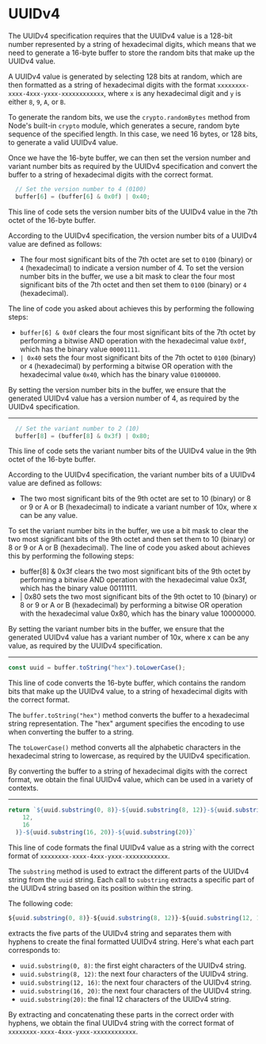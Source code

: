 # UUIDv4

The UUIDv4 specification requires that the UUIDv4 value is a 128-bit number represented by a string of hexadecimal digits, which means that we need to generate a 16-byte buffer to store the random bits that make up the UUIDv4 value.

A UUIDv4 value is generated by selecting 128 bits at random, which are then formatted as a string of hexadecimal digits with the format `xxxxxxxx-xxxx-4xxx-yxxx-xxxxxxxxxxxx`, where `x` is any hexadecimal digit and `y` is either `8`, `9`, `A`, or `B`.

To generate the random bits, we use the `crypto.randomBytes` method from Node's built-in `crypto` module, which generates a secure, random byte sequence of the specified length. In this case, we need 16 bytes, or 128 bits, to generate a valid UUIDv4 value.

Once we have the 16-byte buffer, we can then set the version number and variant number bits as required by the UUIDv4 specification and convert the buffer to a string of hexadecimal digits with the correct format.

```javascript
  // Set the version number to 4 (0100)
  buffer[6] = (buffer[6] & 0x0f) | 0x40;
```
This line of code sets the version number bits of the UUIDv4 value in the 7th octet of the 16-byte buffer.

According to the UUIDv4 specification, the version number bits of a UUIDv4 value are defined as follows:

- The four most significant bits of the 7th octet are set to `0100` (binary) or `4` (hexadecimal) to indicate a version number of 4.
To set the version number bits in the buffer, we use a bit mask to clear the four most significant bits of the 7th octet and then set them to `0100` (binary) or `4` (hexadecimal).

The line of code you asked about achieves this by performing the following steps:

- `buffer[6] & 0x0f` clears the four most significant bits of the 7th octet by performing a bitwise AND operation with the hexadecimal value `0x0f`, which has the binary value `00001111`.
- `| 0x40` sets the four most significant bits of the 7th octet to `0100` (binary) or `4` (hexadecimal) by performing a bitwise OR operation with the hexadecimal value `0x40`, which has the binary value `01000000`.

By setting the version number bits in the buffer, we ensure that the generated UUIDv4 value has a version number of 4, as required by the UUIDv4 specification.

---
```javascript
  // Set the variant number to 2 (10)
  buffer[8] = (buffer[8] & 0x3f) | 0x80;
```

This line of code sets the variant number bits of the UUIDv4 value in the 9th octet of the 16-byte buffer.

According to the UUIDv4 specification, the variant number bits of a UUIDv4 value are defined as follows:

- The two most significant bits of the 9th octet are set to 10 (binary) or 8 or 9 or A or B (hexadecimal) to indicate a variant number of 10x, where x can be any value.

To set the variant number bits in the buffer, we use a bit mask to clear the two most significant bits of the 9th octet and then set them to 10 (binary) or 8 or 9 or A or B (hexadecimal). The line of code you asked about achieves this by performing the following steps:

- buffer[8] & 0x3f clears the two most significant bits of the 9th octet by performing a bitwise AND operation with the hexadecimal value 0x3f, which has the binary value 00111111.
- | 0x80 sets the two most significant bits of the 9th octet to 10 (binary) or 8 or 9 or A or B (hexadecimal) by performing a bitwise OR operation with the hexadecimal value 0x80, which has the binary value 10000000.

By setting the variant number bits in the buffer, we ensure that the generated UUIDv4 value has a variant number of 10x, where x can be any value, as required by the UUIDv4 specification.

---
```javascript
const uuid = buffer.toString("hex").toLowerCase();
```
This line of code converts the 16-byte buffer, which contains the random bits that make up the UUIDv4 value, to a string of hexadecimal digits with the correct format.

The `buffer.toString("hex")` method converts the buffer to a hexadecimal string representation. The "hex" argument specifies the encoding to use when converting the buffer to a string.

The `toLowerCase()` method converts all the alphabetic characters in the hexadecimal string to lowercase, as required by the UUIDv4 specification.

By converting the buffer to a string of hexadecimal digits with the correct format, we obtain the final UUIDv4 value, which can be used in a variety of contexts.

---
```javascript
return `${uuid.substring(0, 8)}-${uuid.substring(8, 12)}-${uuid.substring(
    12,
    16
  )}-${uuid.substring(16, 20)}-${uuid.substring(20)}`
```
This line of code formats the final UUIDv4 value as a string with the correct format of `xxxxxxxx-xxxx-4xxx-yxxx-xxxxxxxxxxxx`.

The `substring` method is used to extract the different parts of the UUIDv4 string from the `uuid` string. Each call to `substring` extracts a specific part of the UUIDv4 string based on its position within the string.

The following code:

```javascript
${uuid.substring(0, 8)}-${uuid.substring(8, 12)}-${uuid.substring(12, 16)}-${uuid.substring(16, 20)}-${uuid.substring(20)}
```
extracts the five parts of the UUIDv4 string and separates them with hyphens to create the final formatted UUIDv4 string. Here's what each part corresponds to:

- `uuid.substring(0, 8)`: the first eight characters of the UUIDv4 string.
- `uuid.substring(8, 12)`: the next four characters of the UUIDv4 string.
- `uuid.substring(12, 16)`: the next four characters of the UUIDv4 string.
- `uuid.substring(16, 20)`: the next four characters of the UUIDv4 string.
- `uuid.substring(20)`: the final 12 characters of the UUIDv4 string.

By extracting and concatenating these parts in the correct order with hyphens, we obtain the final UUIDv4 string with the correct format of `xxxxxxxx-xxxx-4xxx-yxxx-xxxxxxxxxxxx`.
